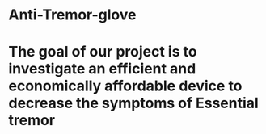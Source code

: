 # Anti-Tremor-glove
# The goal of our project is to investigate an efficient and economically affordable device to decrease the symptoms of Essential tremor
